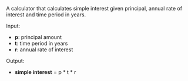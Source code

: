 A calculator that calculates simple interest given principal, annual rate of interest and time period in years.

Input:          
- **p**: principal amount
- **t**: time period in years 
- **r**: annual rate of interest <br/>

Output:
- **simple interest** = p * t * r
               
